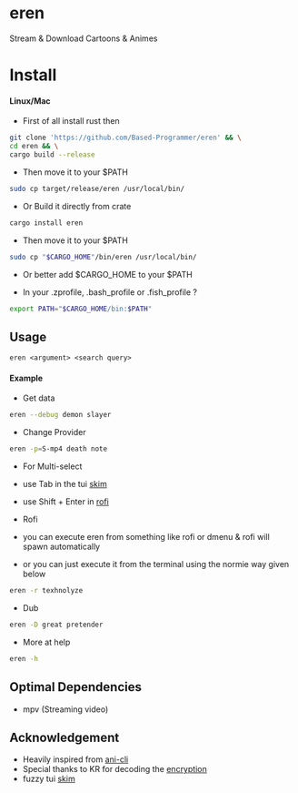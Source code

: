 # eren

Stream & Download Cartoons & Animes

# Install

#### Linux/Mac

- First of all install rust then

````sh
git clone 'https://github.com/Based-Programmer/eren' && \
cd eren && \
cargo build --release
````

- Then move it to your $PATH

````sh
sudo cp target/release/eren /usr/local/bin/
````

- Or Build it directly from crate

````sh
cargo install eren
````

- Then move it to your $PATH

````sh
sudo cp "$CARGO_HOME"/bin/eren /usr/local/bin/
````

- Or better add $CARGO_HOME to your $PATH

- In your .zprofile, .bash_profile or .fish_profile ?

````sh
export PATH="$CARGO_HOME/bin:$PATH"
````
## Usage

````
eren <argument> <search query>
````

#### Example

- Get data

````sh
eren --debug demon slayer
 ````

- Change Provider

````sh
eren -p=S-mp4 death note
````

- For Multi-select
- use Tab in the tui [skim](https://github.com/lotabout/skim)
- use Shift + Enter in [rofi](https://github.com/davatorium/rofi) 

- Rofi

 - you can execute eren from something like rofi or dmenu & rofi will spawn automatically
 
 - or you can just execute it from the terminal using the normie way given below
    
 ````sh
eren -r texhnolyze
````

- Dub
  
````sh
eren -D great pretender
````

- More at help

````sh
eren -h
````

## Optimal Dependencies

- mpv (Streaming video)

## Acknowledgement
- Heavily inspired from [ani-cli](https://github.com/pystardust/ani-cli)
- Special thanks to KR for decoding the [encryption](https://github.com/justfoolingaround/animdl/commit/c4e6a86)
- fuzzy tui [skim](https://github.com/lotabout/skim)
